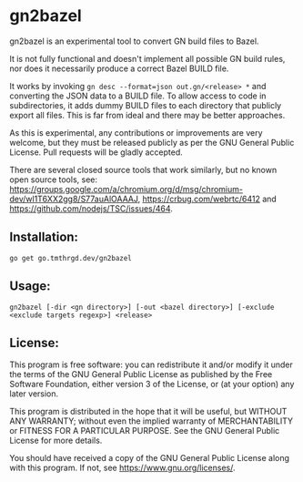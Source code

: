 # gn2bazel

gn2bazel is an experimental tool to convert GN build files to Bazel.

It is not fully functional and doesn't implement all possible GN build rules,
nor does it necessarily produce a correct Bazel BUILD file.

It works by invoking `gn desc --format=json out.gn/<release> *` and converting
the JSON data to a BUILD file. To allow access to code in subdirectories, it
adds dummy BUILD files to each directory that publicly export all files. This
is far from ideal and there may be better approaches.

As this is experimental, any contributions or improvements are very welcome,
but they must be released publicly as per the GNU General Public License. Pull
requests will be gladly accepted.

There are several closed source tools that work similarly, but no known open
source tools, see:
https://groups.google.com/a/chromium.org/d/msg/chromium-dev/wl1T6XX2gg8/S77auAlOAAAJ,
https://crbug.com/webrtc/6412 and https://github.com/nodejs/TSC/issues/464.

## Installation:

`go get go.tmthrgd.dev/gn2bazel`

## Usage:

`gn2bazel [-dir <gn directory>] [-out <bazel directory>] [-exclude <exclude targets regexp>] <release>`

## License:

This program is free software: you can redistribute it and/or modify
it under the terms of the GNU General Public License as published by
the Free Software Foundation, either version 3 of the License, or
(at your option) any later version.

This program is distributed in the hope that it will be useful,
but WITHOUT ANY WARRANTY; without even the implied warranty of
MERCHANTABILITY or FITNESS FOR A PARTICULAR PURPOSE.  See the
GNU General Public License for more details.

You should have received a copy of the GNU General Public License
along with this program.  If not, see <https://www.gnu.org/licenses/>.
